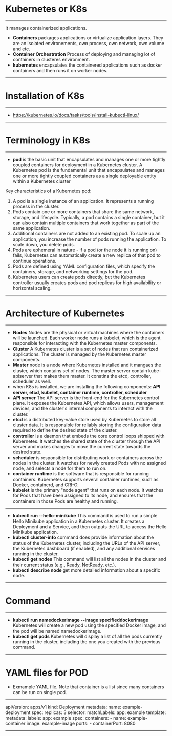 # Kubernetes or K8s
******************************
It manages containerized applications. 
* **Containers** packages applications or virtualize application layers. They are an isolated environements, own process, own network, own volume and etc.
* **Container Orchestration** Process of deploying and managing lot of containers in clusteres environment.
* **kubernetes** encapsulates the containered applications such as docker containers and then runs it on worker nodes. 
******************************

# Installation of K8s
******************************
* https://kubernetes.io/docs/tasks/tools/install-kubectl-linux/
******************************

# Terminology in K8s
******************************
* **pod** is the basic unit that encapsulates and manages one or more tightly coupled containers for deployment in a Kubernetes cluster. A Kubernetes pod is the fundamental unit that encapsulates and manages one or more tightly coupled containers as a single deployable entity within a Kubernetes cluster

Key characteristics of a Kubernetes pod:
1. A pod is a single instance of an application. It represents a running process in the cluster.
2. Pods contain one or more containers that share the same network, storage, and lifecycle. Typically, a pod contains a single container, but it can also contain multiple containers that work together as part of the same application.
3. Additional containers are not added to an existing pod. To scale up an application, you increase the number of pods running the application. To scale down, you delete pods.
4. Pods are ephemeral in nature - if a pod (or the node it is running on) fails, Kubernetes can automatically create a new replica of that pod to continue operations.
5. Pods are defined using YAML configuration files, which specify the containers, storage, and networking settings for the pod.
6. Kubernetes users can create pods directly, but the Kubernetes controller usually creates pods and pod replicas for high availability or horizontal scaling.
******************************

# Architecture of Kubernetes 
******************************
* **Nodes** Nodes are the physical or virtual machines where the containers will be launched. Each worker node runs a kubelet, which is the agent responsible for interacting with the Kubernetes master components. 
* **Cluster** A Kubernetes cluster is a set of nodes that run containerized applications. The cluster is managed by the Kubernetes master components.
* **Master** node is a node where Kubernetes installed and it mangaes the cluster, which contains set of nodes. The master server contain kube-apiserver that makes them master. It conatins the etcd, controller, scheduler as well.
* when K8s is installed, we are installing the following components: **API server, etcd, kubelet, container runtime, controller, scheduler**
* **API server** The API server is the front-end for the Kubernetes control plane. It exposes the Kubernetes API, which allows users, management devices, and the cluster's internal components to interact with the cluster.
* **etcd** is a distributed key-value store used by Kubernetes to store all cluster data. It is responsible for reliably storing the configuration data required to define the desired state of the cluster.
* **controller**  is a daemon that embeds the core control loops shipped with Kubernetes. It watches the shared state of the cluster through the API server and makes changes to move the current state towards the desired state.
* **scheduler** is responsible for distributing work or containers across the nodes in the cluster. It watches for newly created Pods with no assigned node, and selects a node for them to run on.
* **container runtime** is the software that is responsible for running containers. Kubernetes supports several container runtimes, such as Docker, containerd, and CRI-O.
* **kubelet** is the primary "node agent" that runs on each node. It watches for Pods that have been assigned to its node, and ensures that the containers in those Pods are healthy and running.
******************************
* **kubectl run --hello-minikube** This command is used to run a simple Hello Minikube application in a Kubernetes cluster. It creates a Deployment and a Service, and then outputs the URL to access the Hello Minikube application.
* **kubectl cluster-info** command does provide information about the status of the Kubernetes cluster, including the URLs of the API server, the Kubernetes dashboard (if enabled), and any additional services running in the cluster.
* **kubectl get nodes** This command will list all the nodes in the cluster and their current status (e.g., Ready, NotReady, etc.).
* **kubectl describe node <node-name>** get more detailed information about a specific node.
******************************


# Command
******************************
* **kubectl run namedockerimage --image specifieddockerimage** Kubernetes will create a new pod using the specified Docker image, and the pod will be named namedockerimage.
* **kubectl get pods**  Kubernetes will display a list of all the pods currently running in the cluster, including the one you created with the previous command.  
******************************

# YAML files for POD
* Exmample YAML file. Note that container is a list since many containers can be run on single pod. 
******************************
apiVersion: apps/v1
kind: Deployment
metadata:
  name: example-deployment
spec:
  replicas: 3
  selector:
    matchLabels:
      app: example
  template:
    metadata:
      labels:
        app: example
    spec:
      containers:
      - name: example-container
        image: example-image
        ports:
        - containerPort: 8080
******************************


